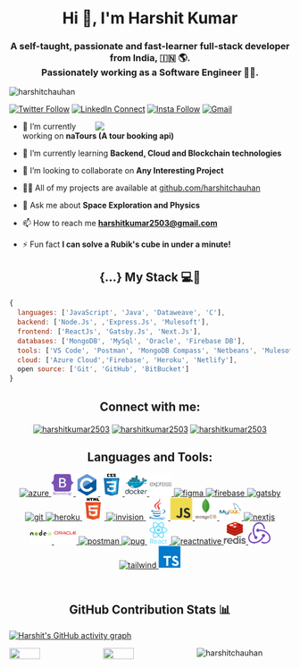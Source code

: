 <h1 align="center">Hi 👋, I'm Harshit Kumar</h1>
<h3 align="center">A self-taught, passionate and fast-learner full-stack developer from India, 🇮🇳 🌎.<br/> Passionately working as a Software Engineer 👨‍🎓.</h3>

<p align="left"> <img src="https://komarev.com/ghpvc/?username=harshitchauhan&label=Profile%20views&color=0e75b6&style=flat" alt="harshitchauhan" /> </p>

[![Twitter Follow](https://img.shields.io/badge/dynamic/json.svg?color=14171A&labelColor=37474f&logo=twitter&logoColor=4fc3f7&label=&query=%24[0].followers_count&url=https%3A%2F%2Fcdn.syndication.twimg.com%2Fwidgets%2Ffollowbutton%2Finfo.json%3Fscreen_names%3DHarshitKChauhan&suffix=%20Followers)](https://twitter.com/HarshitKChauhan)
[![LinkedIn Connect](https://img.shields.io/badge/%20-Connect-black?color=14171A&labelColor=212121&logo=linkedin&logoColor=ffcc80)](https://www.linkedin.com/in/harshitkumar2503/)
[![Insta Follow](https://img.shields.io/badge/%20-Follow-black?color=14171A&labelColor=d81b60&logo=instagram&logoColor=ffffff)](https://www.instagram.com/harshitkumarchauhan/)
[![Gmail](https://img.shields.io/badge/%20-Send%20Mail-black?color=14171A&labelColor=ef5350&logo=gmail&logoColor=ffffff)](mailto:harshitkumar2503@gmail.com?subject=From%20GitHub%20Profile&body=Hi,%20there.%20Found%20you%20from%20GitHub.)

<a target="_blank" href="https://lakshmandev.netlify.app/"><img width="350" align="right" src="https://user-images.githubusercontent.com/58518192/87162442-bf3e8180-c2e7-11ea-9f2a-53a50306b7ce.gif"></a>

- 🔭 I’m currently working on **naTours (A tour booking api)**

- 🌱 I’m currently learning **Backend, Cloud and Blockchain technologies**

- 👯 I’m looking to collaborate on **Any Interesting Project**

- 👨‍💻 All of my projects are available at [github.com/harshitchauhan](github.com/harshitchauhan)

- 💬 Ask me about **Space Exploration and Physics**

- 📫 How to reach me **harshitkumar2503@gmail.com**

- ⚡ Fun fact **I can solve a Rubik's cube in under a minute!**

<h2 align="center">{...} My Stack 💻🚀</h2>

```js
{
  languages: ['JavaScript', 'Java', 'Dataweave', 'C'],
  backend: ['Node.Js', ,'Express.Js', 'Mulesoft'],
  frontend: ['ReactJs', 'Gatsby.Js', 'Next.Js'],
  databases: ['MongoDB', 'MySql', 'Oracle', 'Firebase DB'],
  tools: ['VS Code', 'Postman', 'MongoDB Compass', 'Netbeans', 'Mulesoft Anypoint Studio'],
  cloud: ['Azure Cloud','Firebase', 'Heroku', 'Netlify'],
  open source: ['Git', 'GitHub', 'BitBucket']
}
```

<h2 align="center">Connect with me:</h2>
<p align="center" margin="10px">
<a href="https://linkedin.com/in/harshitkumar2503" target="blank"><img align="center" src="https://raw.githubusercontent.com/rahuldkjain/github-profile-readme-generator/master/src/images/icons/Social/linked-in-alt.svg" alt="harshitkumar2503" height="30" width="40" /></a>
<a href="https://www.hackerrank.com/harshitkumar2503" target="blank"><img align="center" src="https://raw.githubusercontent.com/rahuldkjain/github-profile-readme-generator/master/src/images/icons/Social/hackerrank.svg" alt="harshitkumar2503" height="30" width="40" /></a>
<a href="https://www.leetcode.com/harshitkumar2503" target="blank"><img align="center" src="https://raw.githubusercontent.com/rahuldkjain/github-profile-readme-generator/master/src/images/icons/Social/leet-code.svg" alt="harshitkumar2503" height="30" width="40" /></a>
</p>

<h2 align="center">Languages and Tools:</h2>
<p align="center" style="margin: 10px"> <a href="https://azure.microsoft.com/en-in/" target="_blank" rel="noreferrer"> <img src="https://www.vectorlogo.zone/logos/microsoft_azure/microsoft_azure-icon.svg" alt="azure" width="40" height="40"/> </a> <a href="https://getbootstrap.com" target="_blank" rel="noreferrer"> <img src="https://raw.githubusercontent.com/devicons/devicon/master/icons/bootstrap/bootstrap-plain-wordmark.svg" alt="bootstrap" width="40" height="40"/> </a> <a href="https://www.cprogramming.com/" target="_blank" rel="noreferrer"> <img src="https://raw.githubusercontent.com/devicons/devicon/master/icons/c/c-original.svg" alt="c" width="40" height="40"/> </a> <a href="https://www.w3schools.com/css/" target="_blank" rel="noreferrer"> <img src="https://raw.githubusercontent.com/devicons/devicon/master/icons/css3/css3-original-wordmark.svg" alt="css3" width="40" height="40"/> </a> <a href="https://www.docker.com/" target="_blank" rel="noreferrer"> <img src="https://raw.githubusercontent.com/devicons/devicon/master/icons/docker/docker-original-wordmark.svg" alt="docker" width="40" height="40"/> </a> <a href="https://expressjs.com" target="_blank" rel="noreferrer"> <img src="https://raw.githubusercontent.com/devicons/devicon/master/icons/express/express-original-wordmark.svg" alt="express" width="40" height="40"/> </a> <a href="https://www.figma.com/" target="_blank" rel="noreferrer"> <img src="https://www.vectorlogo.zone/logos/figma/figma-icon.svg" alt="figma" width="40" height="40"/> </a> <a href="https://firebase.google.com/" target="_blank" rel="noreferrer"> <img src="https://www.vectorlogo.zone/logos/firebase/firebase-icon.svg" alt="firebase" width="40" height="40"/> </a> <a href="https://www.gatsbyjs.com/" target="_blank" rel="noreferrer"> <img src="https://www.vectorlogo.zone/logos/gatsbyjs/gatsbyjs-icon.svg" alt="gatsby" width="40" height="40"/> </a> <a href="https://git-scm.com/" target="_blank" rel="noreferrer"> <img src="https://www.vectorlogo.zone/logos/git-scm/git-scm-icon.svg" alt="git" width="40" height="40"/> </a> <a href="https://heroku.com" target="_blank" rel="noreferrer"> <img src="https://www.vectorlogo.zone/logos/heroku/heroku-icon.svg" alt="heroku" width="40" height="40"/> </a> <a href="https://www.w3.org/html/" target="_blank" rel="noreferrer"> <img src="https://raw.githubusercontent.com/devicons/devicon/master/icons/html5/html5-original-wordmark.svg" alt="html5" width="40" height="40"/> </a> <a href="https://www.invisionapp.com/" target="_blank" rel="noreferrer"> <img src="https://www.vectorlogo.zone/logos/invisionapp/invisionapp-icon.svg" alt="invision" width="40" height="40"/> </a> <a href="https://www.java.com" target="_blank" rel="noreferrer"> <img src="https://raw.githubusercontent.com/devicons/devicon/master/icons/java/java-original.svg" alt="java" width="40" height="40"/> </a> <a href="https://developer.mozilla.org/en-US/docs/Web/JavaScript" target="_blank" rel="noreferrer"> <img src="https://raw.githubusercontent.com/devicons/devicon/master/icons/javascript/javascript-original.svg" alt="javascript" width="40" height="40"/> </a> <a href="https://www.mongodb.com/" target="_blank" rel="noreferrer"> <img src="https://raw.githubusercontent.com/devicons/devicon/master/icons/mongodb/mongodb-original-wordmark.svg" alt="mongodb" width="40" height="40"/> </a> <a href="https://www.mysql.com/" target="_blank" rel="noreferrer"> <img src="https://raw.githubusercontent.com/devicons/devicon/master/icons/mysql/mysql-original-wordmark.svg" alt="mysql" width="40" height="40"/> </a> <a href="https://nextjs.org/" target="_blank" rel="noreferrer"> <img src="https://cdn.worldvectorlogo.com/logos/nextjs-2.svg" alt="nextjs" width="40" height="40"/> </a> <a href="https://nodejs.org" target="_blank" rel="noreferrer"> <img src="https://raw.githubusercontent.com/devicons/devicon/master/icons/nodejs/nodejs-original-wordmark.svg" alt="nodejs" width="40" height="40"/> </a> <a href="https://www.oracle.com/" target="_blank" rel="noreferrer"> <img src="https://raw.githubusercontent.com/devicons/devicon/master/icons/oracle/oracle-original.svg" alt="oracle" width="40" height="40"/> </a> <a href="https://postman.com" target="_blank" rel="noreferrer"> <img src="https://www.vectorlogo.zone/logos/getpostman/getpostman-icon.svg" alt="postman" width="40" height="40"/> </a> <a href="https://pugjs.org" target="_blank" rel="noreferrer"> <img src="https://cdn.worldvectorlogo.com/logos/pug.svg" alt="pug" width="40" height="40"/> </a> <a href="https://reactjs.org/" target="_blank" rel="noreferrer"> <img src="https://raw.githubusercontent.com/devicons/devicon/master/icons/react/react-original-wordmark.svg" alt="react" width="40" height="40"/> </a> <a href="https://reactnative.dev/" target="_blank" rel="noreferrer"> <img src="https://reactnative.dev/img/header_logo.svg" alt="reactnative" width="40" height="40"/> </a> <a href="https://redis.io" target="_blank" rel="noreferrer"> <img src="https://raw.githubusercontent.com/devicons/devicon/master/icons/redis/redis-original-wordmark.svg" alt="redis" width="40" height="40"/> </a> <a href="https://redux.js.org" target="_blank" rel="noreferrer"> <img src="https://raw.githubusercontent.com/devicons/devicon/master/icons/redux/redux-original.svg" alt="redux" width="40" height="40"/> </a> <a href="https://tailwindcss.com/" target="_blank" rel="noreferrer"> <img src="https://www.vectorlogo.zone/logos/tailwindcss/tailwindcss-icon.svg" alt="tailwind" width="40" height="40"/> </a> <a href="https://www.typescriptlang.org/" target="_blank" rel="noreferrer"> <img src="https://raw.githubusercontent.com/devicons/devicon/master/icons/typescript/typescript-original.svg" alt="typescript" width="40" height="40"/> </a> </p>
 
<br/>

<h2 align="center"> GitHub Contribution Stats 📊 </h2> 


[![Harshit's GitHub activity graph](https://activity-graph.herokuapp.com/graph?username=HarshitChauhan&&theme=xcode)](https://github.com/HarshitChauhan)

<div style="display: flex; flex-direction: row; flex-wrap: wrap; margin-bottom: 20px;">
<img src="https://github-readme-stats.vercel.app/api?username=harshitchauhan&show_icons=true&count_private=true&hide_border=true" align="center" width="33%" height="40%" style="flex-grow:1; display:flex; flex-direction: column;" />
<img src="https://github-readme-stats.vercel.app/api/top-langs/?username=harshitchauhan&hide_border=true&layout=compact" align="center" width="33%" height="33%" style="flex-grow:1; display:flex; flex-direction: column;" />
<img align="center" src="https://github-readme-streak-stats.herokuapp.com/?user=harshitchauhan&" alt="harshitchauhan" width="33%" height="40%" style="flex-grow:1; display:flex; flex-direction: column;"/>
</div>

<br/>
<br/> 
